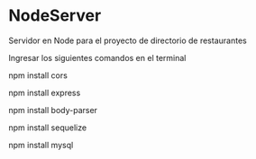 # NodeServer
Servidor en Node para el proyecto de directorio de restaurantes

Ingresar los siguientes comandos en el terminal

npm install cors

npm install express

npm install body-parser

npm install sequelize

npm install mysql
